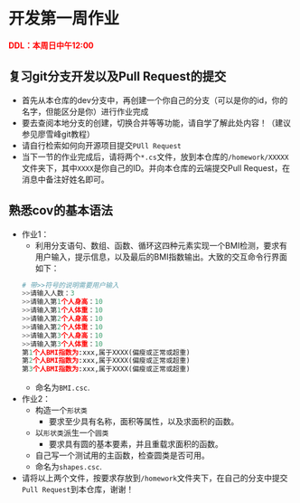 # 开发第一周作业
**<font color=red>
DDL：本周日中午12:00
</font>**

## 复习git分支开发以及Pull Request的提交
+ 首先从本仓库的dev分支中，再创建一个你自己的分支（可以是你的id，你的名字，但能区分是你）进行作业完成
+ 要去查阅本地分支的创建，切换合并等等功能，请自学了解此处内容！（建议参见廖雪峰git教程）
+ 请自行检索如何向开源项目提交`PUll Request`
+ 当下一节的作业完成后，请将两个`*.cs`文件，放到本仓库的`/homework/XXXXX`文件夹下，其中`XXXX`是你自己的ID。并向本仓库的云端提交Pull Request，在消息中备注好姓名即可。
## 熟悉cov的基本语法
+ 作业1：
  + 利用分支语句、数组、函数、循环这四种元素实现一个BMI检测，要求有用户输入，提示信息，以及最后的BMI指数输出。大致的交互命令行界面如下：
  ```python
  # 带>>符号的说明需要用户输入
  >>请输入人数：3 
  >>请输入第1个人身高：10
  >>请输入第1个人体重：10
  >>请输入第2个人身高：10
  >>请输入第2个人体重：10
  >>请输入第3个人身高：10
  >>请输入第3个人体重：10
  第1个人BMI指数为:xxx,属于XXXX(偏瘦或正常或超重)
  第2个人BMI指数为:xxx,属于XXXX(偏瘦或正常或超重)
  第3个人BMI指数为:xxx,属于XXXX(偏瘦或正常或超重)
  ```
  + 命名为`BMI.csc`.
+ 作业2：
  + 构造一个`形状类`
    + 要求至少具有名称，面积等属性，以及求面积的函数。
  + 以`形状类`派生一个`圆类`
    + 要求具有圆的基本要素，并且重载求面积的函数。
  + 自己写一个测试用的主函数，检查圆类是否可用。
  + 命名为`shapes.csc`.
+ 请将以上两个文件，按要求存放到`/homework`文件夹下，在自己的分支中提交`Pull Request`到本仓库，谢谢！